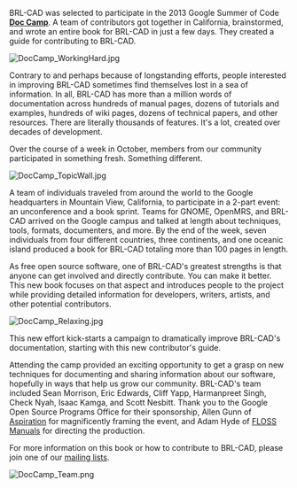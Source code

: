BRL-CAD was selected to participate in the 2013 Google Summer of Code
**[Doc
Camp](http://www.flossmanuals.org/news/2013-doc-camp-call-proposals)**.
A team of contributors got together in California, brainstormed, and
wrote an entire book for BRL-CAD in just a few days. They created a
guide for contributing to BRL-CAD.

![](DocCamp_WorkingHard.jpg "DocCamp_WorkingHard.jpg")

Contrary to and perhaps because of longstanding efforts, people
interested in improving BRL-CAD sometimes find themselves lost in a sea
of information. In all, BRL-CAD has more than a million words of
documentation across hundreds of manual pages, dozens of tutorials and
examples, hundreds of wiki pages, dozens of technical papers, and other
resources. There are literally thousands of features. It's a lot,
created over decades of development.

Over the course of a week in October, members from our community
participated in something fresh. Something different.

![](DocCamp_TopicWall.jpg "DocCamp_TopicWall.jpg")

A team of individuals traveled from around the world to the Google
headquarters in Mountain View, California, to participate in a 2-part
event: an unconference and a book sprint. Teams for GNOME, OpenMRS, and
BRL-CAD arrived on the Google campus and talked at length about
techniques, tools, formats, documenters, and more. By the end of the
week, seven individuals from four different countries, three continents,
and one oceanic island produced a book for BRL-CAD totaling more than
100 pages in length.

As free open source software, one of BRL-CAD's greatest strengths is
that anyone can get involved and directly contribute. You can make it
better. This new book focuses on that aspect and introduces people to
the project while providing detailed information for developers,
writers, artists, and other potential contributors.

![](DocCamp_Relaxing.jpg "DocCamp_Relaxing.jpg")

This new effort kick-starts a campaign to dramatically improve BRL-CAD's
documentation, starting with this new contributor's guide.

Attending the camp provided an exciting opportunity to get a grasp on
new techniques for documenting and sharing information about our
software, hopefully in ways that help us grow our community. BRL-CAD's
team included Sean Morrison, Eric Edwards, Cliff Yapp, Harmanpreet
Singh, Check Nyah, Isaac Kamga, and Scott Nesbitt. Thank you to the
Google Open Source Programs Office for their sponsorship, Allen Gunn of
[Aspiration](http://aspirationtech.org/) for magnificently framing the
event, and Adam Hyde of [FLOSS Manuals](http://www.flossmanuals.org/)
for directing the production.

For more information on this book or how to contribute to BRL-CAD,
please join one of our [mailing lists](mailing_lists.md).

![](DocCamp_Team.png "DocCamp_Team.png")
